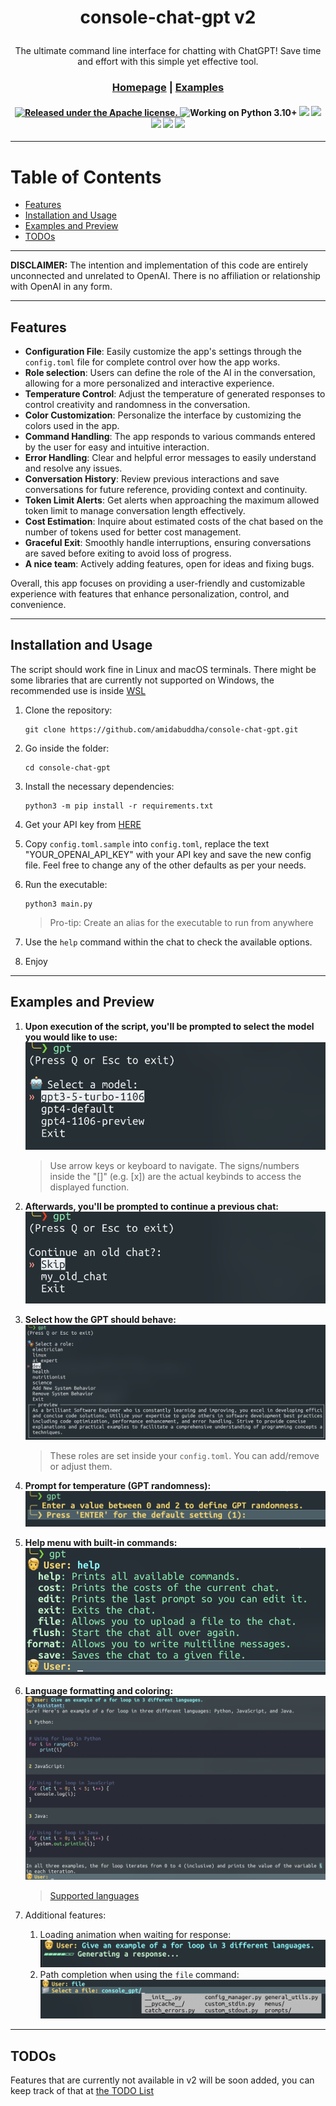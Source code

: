 <div align="center">

<h1>

console-chat-gpt v2

</h1>

The ultimate command line interface for chatting with ChatGPT! Save time and effort with this simple yet effective tool.

<h3>

[Homepage](https://github.com/amidabuddha/consoleChatGPT) | [Examples](/examples)

</h3>

 <h4 align="center">
  <a href="https://github.com/amidabuddha/consoleChatGPT/blob/main/LICENSE.md">
  <img src="https://img.shields.io/github/license/amidabuddha/consoleChatGPT" alt="Released under the Apache license." />
  </a>
  <img src="https://img.shields.io/badge/Python-3.10+-blue" alt="Working on Python 3.10+" />
  <img src="https://img.shields.io/github/stars/amidabuddha/consoleChatGPT"/>
  <img src="http://hits.dwyl.com/amidabuddha/consoleChatGPT.svg"/>
  <img src="https://img.shields.io/github/issues/amidabuddha/consoleChatGPT"/>
  <img src="https://img.shields.io/github/forks/amidabuddha/consoleChatGPT"/>
  <img src="https://img.shields.io/badge/platform-Linux%20%7C%20macOS-blue"/>
</h4>

</div>

---

# Table of Contents

- [Features](#features)
- [Installation and Usage](#installation-and-usage)
- [Examples and Preview](#examples-and-preview)
- [TODOs](#todos)

---

**DISCLAIMER:**
The intention and implementation of this code are entirely unconnected and unrelated to OpenAI. There is no affiliation
or relationship with OpenAI in any form.

---

## Features

- **Configuration File**: Easily customize the app's settings through the `config.toml` file for complete control over
  how the app works.
- **Role selection**: Users can define the role of the AI in the conversation, allowing for a more personalized and
  interactive experience.
- **Temperature Control**: Adjust the temperature of generated responses to control creativity and randomness in the
  conversation.
- **Color Customization**: Personalize the interface by customizing the colors used in the app.
- **Command Handling**: The app responds to various commands entered by the user for easy and intuitive interaction.
- **Error Handling**: Clear and helpful error messages to easily understand and resolve any issues.
- **Conversation History**: Review previous interactions and save conversations for future reference, providing context
  and continuity.
- **Token Limit Alerts**: Get alerts when approaching the maximum allowed token limit to manage conversation length
  effectively.
- **Cost Estimation**: Inquire about estimated costs of the chat based on the number of tokens used for better cost
  management.
- **Graceful Exit**: Smoothly handle interruptions, ensuring conversations are saved before exiting to avoid loss of
  progress.
- **A nice team**: Actively adding features, open for ideas and fixing bugs.

Overall, this app focuses on providing a user-friendly and customizable experience with features that enhance
personalization, control, and convenience.

---

## Installation and Usage

The script should work fine in Linux and macOS terminals. There might be some libraries that are currently not supported
on Windows, the recommended use is inside [WSL](https://learn.microsoft.com/en-us/windows/wsl/)

1. Clone the repository:

   ```shell
   git clone https://github.com/amidabuddha/console-chat-gpt.git
   ```

2. Go inside the folder:

   ```shell
   cd console-chat-gpt
   ```

3. Install the necessary dependencies:

   ```shell
   python3 -m pip install -r requirements.txt
   ```

4. Get your API key from [HERE](https://platform.openai.com/account/api-keys)

5. Copy `config.toml.sample` into `config.toml`, replace the text "YOUR_OPENAI_API_KEY" with your API key and save the
   new config file. Feel free to change any of the other defaults as per your needs.

6. Run the executable:

   ```shell
   python3 main.py
   ```

   > Pro-tip:
   > Create an alias for the executable to run from anywhere

7. Use the `help` command within the chat to check the available options.

8. Enjoy

---

## Examples and Preview

1. **Upon execution of the script, you'll be prompted to select the model you would like to use:**
   </br>![start_chat](examples/model_select.png)
   > Use arrow keys or keyboard to navigate.
   > The signs/numbers inside the "[]" (e.g. [x]) are the actual keybinds to access the displayed function.


2. **Afterwards, you'll be prompted to continue a previous chat:**
   </br>![continue_chat](examples/continue_chat.png)


3. **Select how the GPT should behave:**
   ![roles](examples/role_select.png)
   > These roles are set inside your `config.toml`. You can add/remove or adjust them.


4. **Prompt for temperature (GPT randomness):**
   </br>![temperature](examples/temperature.png)


5. **Help menu with built-in commands:**
   </br>![built-in_commands](examples/commands.png)


6. **Language formatting and coloring:**
   </br>![example_python](examples/code_highlight.png)
   > [Supported languages](https://pygments.org/languages/)


7. Additional features:
    1. Loading animation when waiting for response:
       </br>![loading](examples/loading.png)
    2. Path completion when using the `file` command:
       </br>![path](examples/path_compl.png)

---

## TODOs

Features that are currently not available in v2 will be soon added, you can keep track of that
at [the TODO List](todo.md)

